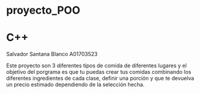 # proyecto_POO  
# C++

Salvador Santana Blanco
A01703523

Este proyecto son 3 diferentes tipos de comida de diferentes lugares y el objetivo del porgrama es que tu puedas crear tus comidas combinando los diferentes ingredientes de cada clase, definir una porción y que te devuelva un precio estimado dependiendo de la selección hecha.
